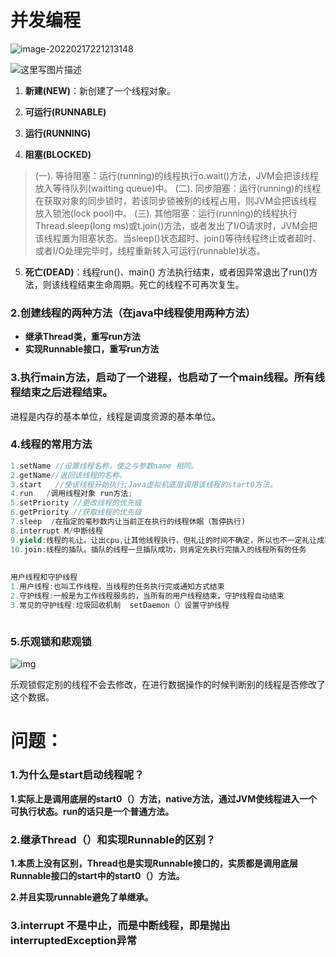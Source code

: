 # 并发编程

![image-20220217221213148](C:\Users\zhang\AppData\Roaming\Typora\typora-user-images\image-20220217221213148.png)

![这里写图片描述](https://img-blog.csdnimg.cn/img_convert/b01dda620b25be81119f104146111cd4.png)



1. **新建(NEW)**：新创建了一个线程对象。

2. **可运行(RUNNABLE)**

3. **运行(RUNNING)**
4. **阻塞(BLOCKED)**

> (一). 等待阻塞：运行(running)的线程执行o.wait()方法，JVM会把该线程放入等待队列(waitting queue)中。
> (二). 同步阻塞：运行(running)的线程在获取对象的同步锁时，若该同步锁被别的线程占用，则JVM会把该线程放入锁池(lock pool)中。
> (三). 其他阻塞：运行(running)的线程执行Thread.sleep(long ms)或t.join()方法，或者发出了I/O请求时，JVM会把该线程置为阻塞状态。当sleep()状态超时、join()等待线程终止或者超时、或者I/O处理完毕时，线程重新转入可运行(runnable)状态。

5. **死亡(DEAD)**：线程run()、main() 方法执行结束，或者因异常退出了run()方法，则该线程结束生命周期。死亡的线程不可再次复生。



### **2.创建线程的两种方法（在java中线程使用两种方法）**

- **继承Thread类，重写run方法**
- **实现Runnable接口，重写run方法**

### **3.执行main方法，启动了一个进程，也启动了一个main线程。所有线程结束之后进程结束。**

进程是内存的基本单位，线程是调度资源的基本单位。

### **4.线程的常用方法**

```java
1.setName //设置线程名称，使之与参数name 相同。
2.getName//返回该线程的名称。
3.start   //使该线程开始执行;Java虚拟机底层调用该线程的start0方法。
4.run   /调用线程对象 run方法;
5.setPriority //更改线程的优先级
6.getPriority //获取线程的优先级
7.sleep  /在指定的毫秒数内让当前正在执行的线程休眠（暂停执行)
8.interrupt M/中断线程 
9.yield:线程的礼让。让出cpu,让其他线程执行，但礼让的时间不确定，所以也不一定礼让成功
10.join:线程的插队。插队的线程一旦插队成功，则肯定先执行完插入的线程所有的任务
    
    
用户线程和守护线程
1.用户线程:也叫工作线程，当线程的任务执行完或通知方式结束
2.守护线程:一般是为工作线程服务的，当所有的用户线程结束，守护线程自动结束
3.常见的守护线程:垃圾回收机制  setDaemon（）设置守护线程



```



### 5.乐观锁和悲观锁

![img](https://tva1.sinaimg.cn/large/00831rSTly1gcefojzt6uj307j0ci0t9.jpg)

乐观锁假定别的线程不会去修改，在进行数据操作的时候判断别的线程是否修改了这个数据。

# 问题：

### 1.为什么是start启动线程呢？

**1.实际上是调用底层的start0（）方法，native方法，通过JVM使线程进入一个可执行状态。run的话只是一个普通方法。**



### 2.继承Thread（）和实现Runnable的区别？

**1.本质上没有区别，Thread也是实现Runnable接口的，实质都是调用底层Runnable接口的start中的start0（）方法。**

**2.并且实现runnable避免了单继承。**

### 3.interrupt 不是中止，而是中断线程，即是抛出interruptedException异常